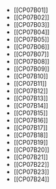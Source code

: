 - [[CP07B01]]
- [[CP07B02]]
- [[CP07B03]]
- [[CP07B04]]
- [[CP07B05]]
- [[CP07B06]]
- [[CP07B07]]
- [[CP07B08]]
- [[CP07B09]]
- [[CP07B10]]
- [[CP07B11]]
- [[CP07B12]]
- [[CP07B13]]
- [[CP07B14]]
- [[CP07B15]]
- [[CP07B16]]
- [[CP07B17]]
- [[CP07B18]]
- [[CP07B19]]
- [[CP07B20]]
- [[CP07B21]]
- [[CP07B22]]
- [[CP07B23]]
- [[CP07B24]]